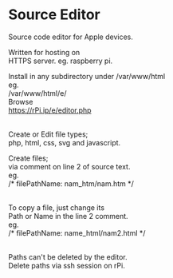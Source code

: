 # Source Editor
Source code editor for Apple devices.

Written for hosting on<br>
HTTPS server. eg. raspberry pi.

Install in any subdirectory under
/var/www/html<br>
eg.<br>
/var/www/html/e/<br>
Browse <br>
https://rPi.ip/e/editor.php<br><br>

Create or Edit file types;<br>
php, html, css, svg and javascript.<br>

Create files; <br>
via comment on line 2 of source text.<br>
eg. <br>
/* filePathName: nam_htm/nam.htm */<br><br>

To copy a file, just change its<br>
Path or Name in the line 2 comment.<br>
eg.<br>
/* filePathName: name_html/nam2.html */<br><br>

Paths can't be deleted by the editor.<br>
Delete paths via ssh session on rPi.<br><br> 
